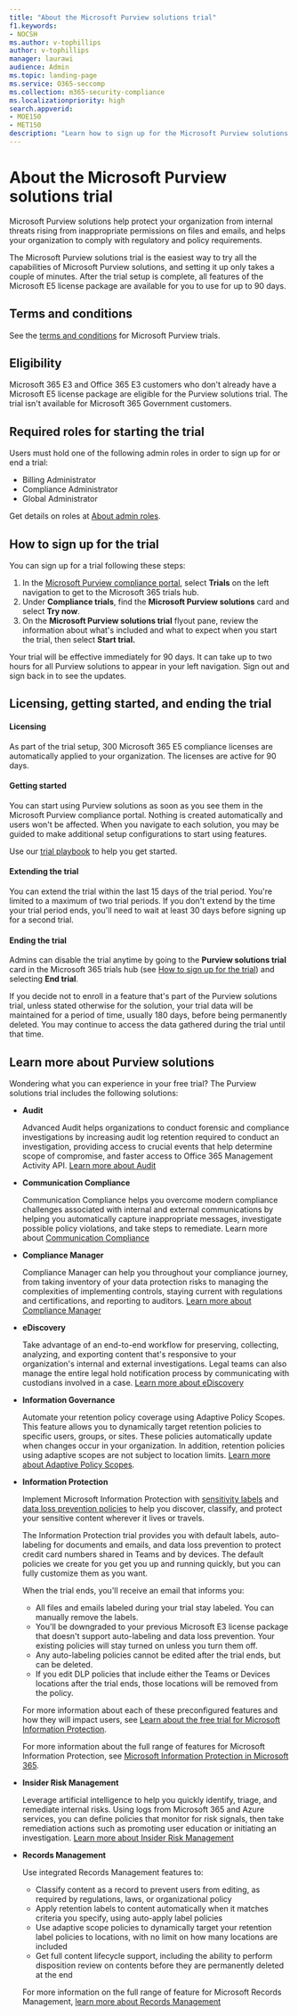 ```yaml
---
title: "About the Microsoft Purview solutions trial"
f1.keywords:
- NOCSH
ms.author: v-tophillips
author: v-tophillips
manager: laurawi
audience: Admin
ms.topic: landing-page
ms.service: O365-seccomp
ms.collection: m365-security-compliance
ms.localizationpriority: high
search.appverid: 
- MOE150
- MET150
description: "Learn how to sign up for the Microsoft Purview solutions trial."
---
```


# About the Microsoft Purview solutions trial

Microsoft Purview solutions help protect your organization from internal threats rising from inappropriate permissions on files and emails, and helps your organization to comply with regulatory and policy requirements.

The Microsoft Purview solutions trial is the easiest way to try all the capabilities of Microsoft Purview solutions, and setting it up only takes a couple of minutes. After the trial setup is complete, all features of the Microsoft E5 license package are available for you to use for up to 90 days.

## Terms and conditions

See the [terms and conditions](terms-conditions.md) for Microsoft Purview trials.

## Eligibility

Microsoft 365 E3 and Office 365 E3 customers who don't already have a Microsoft E5 license package are eligible for the Purview solutions trial. The trial isn't available for Microsoft 365 Government customers.

## Required roles for starting the trial

Users must hold one of the following admin roles in order to sign up for or end a trial:
- Billing Administrator
- Compliance Administrator
- Global Administrator

Get details on roles at [About admin roles](../admin/add-users/about-admin-roles.md).

## How to sign up for the trial

You can sign up for a trial following these steps:

1. In the [Microsoft Purview compliance portal](https://go.microsoft.com/fwlink/p/?linkid=2077149), select **Trials** on the left navigation to get to the Microsoft 365 trials hub.
2. Under **Compliance trials**, find the **Microsoft Purview solutions** card and select **Try now**.
3. On the **Microsoft Purview solutions trial** flyout pane, review the information about what's included and what to expect when you start the trial, then select **Start trial.**

Your trial will be effective immediately for 90 days. It can take up to two hours for all Purview solutions to appear in your left navigation. Sign out and sign back in to see the updates.

## Licensing, getting started, and ending the trial

#### Licensing

As part of the trial setup, 300 Microsoft 365 E5 compliance licenses are automatically applied to your organization. The licenses are active for 90 days.

#### Getting started

You can start using Purview solutions as soon as you see them in the Microsoft Purview compliance portal. Nothing is created automatically and users won't be affected. When you navigate to each solution, you may be guided to make additional setup configurations to start using features.

Use our [trial playbook](compliance-easy-trials-compliance-playbook.md) to help you get started.

#### Extending the trial

You can extend the trial within the last 15 days of the trial period. You're limited to a maximum of two trial periods. If you don't extend by the time your trial period ends, you'll need to wait at least 30 days before signing up for a second trial.

#### Ending the trial

Admins can disable the trial anytime by going to the **Purview solutions trial** card in the Microsoft 365 trials hub (see [How to sign up for the trial](#how-to-sign-up-for-the-trial)) and selecting **End trial**.

If you decide not to enroll in a feature that's part of the Purview solutions trial, unless stated otherwise for the solution, your trial data will be maintained for a period of time, usually 180 days, before being permanently deleted. You may continue to access the data gathered during the trial until that time.

## Learn more about Purview solutions

Wondering what you can experience in your free trial? The Purview solutions trial includes the following solutions:

- **Audit**

  Advanced Audit helps organizations to conduct forensic and compliance investigations by increasing audit log retention required to conduct an investigation, providing access to crucial events that help determine scope of compromise, and faster access to Office 365 Management Activity API. [Learn more about Audit](advanced-audit.md)

- **Communication Compliance**

  Communication Compliance helps you overcome modern compliance challenges associated with internal and external communications by helping you automatically capture inappropriate messages, investigate possible policy violations, and take steps to remediate. Learn more about [Communication Compliance](communication-compliance.md)

- **Compliance Manager**

  Compliance Manager can help you throughout your compliance journey, from taking inventory of your data protection risks to managing the complexities of implementing controls, staying current with regulations and certifications, and reporting to auditors. [Learn more about Compliance Manager](compliance-manager.md)

- **eDiscovery**

  Take advantage of an end-to-end workflow for preserving, collecting, analyzing, and exporting content that's responsive to your organization's internal and external investigations. Legal teams can also manage the entire legal hold notification process by communicating with custodians involved in a case. [Learn more about eDiscovery](ediscovery.md)

- **Information Governance**

  Automate your retention policy coverage using Adaptive Policy Scopes. This feature allows you to dynamically target retention policies to specific users, groups, or sites. These policies automatically update when changes occur in your organization. In addition, retention policies using adaptive scopes are not subject to location limits. [Learn more about Adaptive Policy Scopes](create-retention-policies.md).

- **Information Protection**

  Implement Microsoft Information Protection with [sensitivity labels](sensitivity-labels.md) and [data loss prevention policies](dlp-learn-about-dlp.md) to help you discover, classify, and protect your sensitive content wherever it lives or travels.

  The Information Protection trial provides you with default labels, auto-labeling for documents and emails, and data loss prevention to protect credit card numbers shared in Teams and by devices. The default policies we create for you get you up and running quickly, but you can fully customize them as you want.

    When the trial ends, you'll receive an email that informs you:

  - All files and emails labeled during your trial stay labeled. You can manually remove the labels.
  - You'll be downgraded to your previous Microsoft E3 license package that doesn't support auto-labeling and data loss prevention. Your existing policies will stay turned on unless you turn them off.
  - Any auto-labeling policies cannot be edited after the trial ends, but can be deleted.
  - If you edit DLP policies that include either the Teams or Devices locations after the trial ends, those locations will be removed from the policy.

  For more information about each of these preconfigured features and how they will impact users, see [Learn about the free trial for Microsoft Information Protection](mip-easy-trials.md).

  For more information about the full range of features for Microsoft Information Protection, see [Microsoft Information Protection in Microsoft 365](information-protection.md).

- **Insider Risk Management**

  Leverage artificial intelligence to help you quickly identify, triage, and remediate internal risks. Using logs from Microsoft 365 and Azure services, you can define policies that monitor for risk signals, then take remediation actions such as promoting user education or initiating an investigation. [Learn more about Insider Risk Management](insider-risk-management-solution-overview.md)

<!--
- **privacy management**

    Privacy management helps your organization understand and manage the personal data in your Microsoft 365 environment, remediate potential privacy risks, and fulfill subject rights requests. [Learn more](/privacy/solutions/privacymanagement/privacy-management)
-->

- **Records Management**

  Use integrated Records Management features to:
  - Classify content as a record to prevent users from editing, as required by regulations, laws, or organizational policy
  - Apply retention labels to content automatically when it matches criteria you specify, using auto-apply label policies
  - Use adaptive scope policies to dynamically target your retention label policies to locations, with no limit on how many locations are included
  - Get full content lifecycle support, including the ability to perform disposition review on contents before they are permanently deleted at the end

  For more information on the full range of feature for Microsoft Records Management, [learn more about Records Management](records-management.md)
